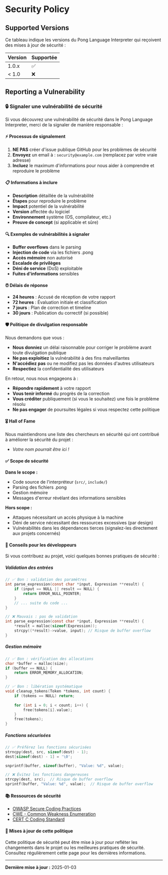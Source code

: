 # Security Policy

## Supported Versions

Ce tableau indique les versions du Pong Language Interpreter qui reçoivent des mises à jour de sécurité :

| Version | Supportée          |
| ------- | ------------------ |
| 1.0.x   | :white_check_mark: |
| < 1.0   | :x:                |

## Reporting a Vulnerability

### 🔒 Signaler une vulnérabilité de sécurité

Si vous découvrez une vulnérabilité de sécurité dans le Pong Language Interpreter, merci de la signaler de manière responsable :

#### ⚡ Processus de signalement

1. **NE PAS** créer d'issue publique GitHub pour les problèmes de sécurité
2. **Envoyez** un email à : `security@example.com` (remplacez par votre vraie adresse)
3. **Incluez** le maximum d'informations pour nous aider à comprendre et reproduire le problème

#### 📋 Informations à inclure

- **Description** détaillée de la vulnérabilité
- **Étapes** pour reproduire le problème
- **Impact** potentiel de la vulnérabilité
- **Version** affectée du logiciel
- **Environnement** système (OS, compilateur, etc.)
- **Preuve de concept** (si applicable et sûre)

#### 🔍 Exemples de vulnérabilités à signaler

- **Buffer overflows** dans le parsing
- **Injection de code** via les fichiers .pong
- **Accès mémoire** non autorisé
- **Escalade de privilèges**
- **Déni de service** (DoS) exploitable
- **Fuites d'informations** sensibles

#### ⏰ Délais de réponse

- **24 heures** : Accusé de réception de votre rapport
- **72 heures** : Évaluation initiale et classification
- **7 jours** : Plan de correction et timeline
- **30 jours** : Publication du correctif (si possible)

#### 🛡️ Politique de divulgation responsable

Nous demandons que vous :

- **Nous donniez** un délai raisonnable pour corriger le problème avant toute divulgation publique
- **Ne pas exploitiez** la vulnérabilité à des fins malveillantes
- **N'accédiez pas** ou ne modifiez pas les données d'autres utilisateurs
- **Respectiez** la confidentialité des utilisateurs

En retour, nous nous engageons à :

- **Répondre rapidement** à votre rapport
- **Vous tenir informé** du progrès de la correction
- **Vous créditer** publiquement (si vous le souhaitez) une fois le problème résolu
- **Ne pas engager** de poursuites légales si vous respectez cette politique

#### 🎖️ Hall of Fame

Nous maintiendrons une liste des chercheurs en sécurité qui ont contribué à améliorer la sécurité du projet :

- *Votre nom pourrait être ici !*

#### ✅ Scope de sécurité

**Dans le scope :**
- Code source de l'interpréteur (`src/`, `include/`)
- Parsing des fichiers .pong
- Gestion mémoire
- Messages d'erreur révélant des informations sensibles

**Hors scope :**
- Attaques nécessitant un accès physique à la machine
- Déni de service nécessitant des ressources excessives (par design)
- Vulnérabilités dans les dépendances tierces (signalez-les directement aux projets concernés)

#### 🔧 Conseils pour les développeurs

Si vous contribuez au projet, voici quelques bonnes pratiques de sécurité :

##### Validation des entrées
```c
// ✅ Bon : validation des paramètres
int parse_expression(const char *input, Expression **result) {
    if (input == NULL || result == NULL) {
        return ERROR_NULL_POINTER;
    }
    // ... suite du code ...
}

// ❌ Mauvais : pas de validation
int parse_expression(const char *input, Expression **result) {
    *result = malloc(sizeof(Expression));
    strcpy((*result)->value, input); // Risque de buffer overflow
}
```

##### Gestion mémoire
```c
// ✅ Bon : vérification des allocations
char *buffer = malloc(size);
if (buffer == NULL) {
    return ERROR_MEMORY_ALLOCATION;
}

// ✅ Bon : libération systématique
void cleanup_tokens(Token *tokens, int count) {
    if (tokens == NULL) return;
    
    for (int i = 0; i < count; i++) {
        free(tokens[i].value);
    }
    free(tokens);
}
```

##### Fonctions sécurisées
```c
// ✅ Préférez les fonctions sécurisées
strncpy(dest, src, sizeof(dest) - 1);
dest[sizeof(dest) - 1] = '\0';

snprintf(buffer, sizeof(buffer), "Value: %d", value);

// ❌ Évitez les fonctions dangereuses
strcpy(dest, src);  // Risque de buffer overflow
sprintf(buffer, "Value: %d", value);  // Risque de buffer overflow
```

#### 📚 Ressources de sécurité

- [OWASP Secure Coding Practices](https://owasp.org/www-project-secure-coding-practices-quick-reference-guide/)
- [CWE - Common Weakness Enumeration](https://cwe.mitre.org/)
- [CERT C Coding Standard](https://wiki.sei.cmu.edu/confluence/display/c/SEI+CERT+C+Coding+Standard)

#### 🔄 Mises à jour de cette politique

Cette politique de sécurité peut être mise à jour pour refléter les changements dans le projet ou les meilleures pratiques de sécurité. Consultez régulièrement cette page pour les dernières informations.

---

**Dernière mise à jour :** 2025-01-03
